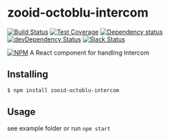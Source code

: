 # zooid-octoblu-intercom

[![Build Status](https://travis-ci.org/octoblu/zooid-octoblu-intercom.svg?branch=master)](https://travis-ci.org/octoblu/zooid-octoblu-intercom)
[![Test Coverage](https://codecov.io/gh/octoblu/zooid-octoblu-intercom/branch/master/graph/badge.svg)](https://codecov.io/gh/octoblu/zooid-octoblu-intercom)
[![Dependency status](http://img.shields.io/david/octoblu/zooid-octoblu-intercom.svg?style=flat)](https://david-dm.org/octoblu/zooid-octoblu-intercom)
[![devDependency Status](http://img.shields.io/david/dev/octoblu/zooid-octoblu-intercom.svg?style=flat)](https://david-dm.org/octoblu/zooid-octoblu-intercom#info=devDependencies)
[![Slack Status](http://community-slack.octoblu.com/badge.svg)](http://community-slack.octoblu.com)

[![NPM](https://nodei.co/npm/zooid-octoblu-intercom.svg?style=flat)](https://npmjs.org/package/zooid-octoblu-intercom)
A React component for handling Intercom


## Installing

```bash
$ npm install zooid-octoblu-intercom
```

## Usage

see example folder or run `npm start`
